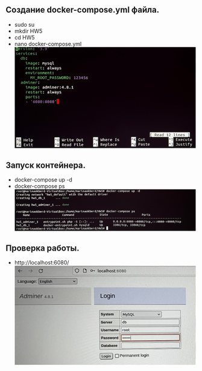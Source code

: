 ## Создание docker-compose.yml файла.
* sudo su
* mkdir HW5
* cd HW5
* nano docker-compose.yml
![](5.1.jpeg)
## Запуск контейнера.
* docker-compose up -d
* docker-compose ps
![](5.2.jpeg)
## Проверка работы.
* http://localhost:6080/
![](5.3.jpeg)